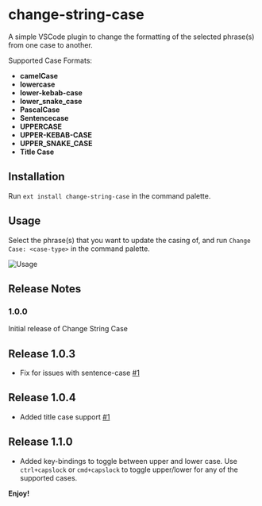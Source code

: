 # change-string-case

A simple VSCode plugin to change the formatting of the selected phrase(s) from one case to another.

Supported Case Formats:
  - **camelCase**
  - **lowercase**
  - **lower-kebab-case**
  - **lower_snake_case**
  - **PascalCase**
  - **Sentencecase**
  - **UPPERCASE**
  - **UPPER-KEBAB-CASE**
  - **UPPER_SNAKE_CASE**
  - **Title Case**

## Installation

Run `ext install change-string-case` in the command palette.

## Usage

Select the phrase(s) that you want to update the casing of, and run `Change Case: <case-type>` in the command palette.

![Usage](https://raw.githubusercontent.com/maximus136/change-string-case/master/code-gif.gif)


<!--
## Known Issues

Calling out known issues can help limit users opening duplicate issues against your extension. -->

## Release Notes

### 1.0.0

Initial release of Change String Case

## Release 1.0.3
- Fix for issues with sentence-case [#1](https://github.com/maximus136/change-string-case/issues/1)

## Release 1.0.4
- Added title case support [#1](https://github.com/maximus136/change-string-case/issues/2)

## Release 1.1.0
- Added key-bindings to toggle between upper and lower case. Use `ctrl+capslock` or `cmd+capslock` to toggle upper/lower for any of the supported cases.

**Enjoy!**
